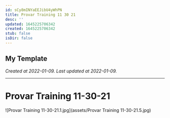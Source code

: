 ```yaml
---
id: sCy8mINYaEEJibU4yWhPN
title: Provar Training 11 30 21
desc: ''
updated: 1645225706342
created: 1645225706342
stub: false
isDir: false
---
```

My Template
---

_Created at 2022-01-09._
_Last updated at 2022-01-09._




---

# Provar Training 11-30-21


![Provar Training 11-30-21.1.jpg](assets/Provar Training 11-30-21.5.jpg)

